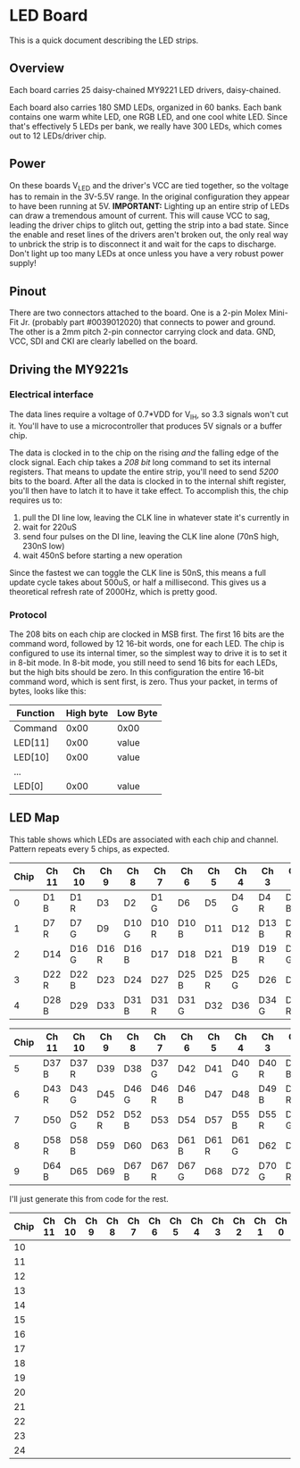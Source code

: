 # LED Board

This is a quick document describing the LED strips.

## Overview
Each board carries 25 daisy-chained MY9221 LED drivers, daisy-chained. 

Each board also carries 180 SMD LEDs, organized in 60 banks. Each bank contains one warm white LED, one RGB LED, and one cool white LED. Since that's effectively 5 LEDs per bank, 
we really have 300 LEDs, which comes out to 12 LEDs/driver chip.

## Power
On these boards V<sub>LED</sub> and the driver's VCC are tied together, so the voltage has to remain in the 3V-5.5V range. In the original configuration they appear to have been
running at 5V. 
**IMPORTANT:** Lighting up an entire strip of LEDs can draw a tremendous amount of current. This will cause VCC to sag, leading the driver chips to glitch out, getting the
strip into a bad state. Since the enable and reset lines of the drivers aren't broken out, the only real way to unbrick the strip is to disconnect it and wait for the caps
to discharge. Don't light up too many LEDs at once unless you have a very robust power supply!

## Pinout
There are two connectors attached to the board. One is a 2-pin Molex Mini-Fit Jr. (probably part #0039012020) that connects to power and ground. The other
is a 2mm pitch 2-pin connector carrying clock and data. GND, VCC, SDI and CKI are clearly labelled on the board.

## Driving the MY9221s

### Electrical interface
The data lines require a voltage of 0.7*VDD for V<sub>IH</sub>, so 3.3 signals won't cut it. You'll have to use a microcontroller that produces 5V signals or a buffer chip.

The data is clocked in to the chip on the rising *and* the falling edge of the clock signal. Each chip takes a *208 bit* long command to set its internal registers. That means
to update the entire strip, you'll need to send *5200* bits to the board. After all the data is clocked in to the internal shift register, you'll then have to latch it
to have it take effect. To accomplish this, the chip requires us to:
1. pull the DI line low, leaving the CLK line in whatever state it's currently in
2. wait for 220uS
3. send four pulses on the DI line, leaving the CLK line alone (70nS high, 230nS low)
4. wait 450nS before starting a new operation

Since the fastest we can toggle the CLK line is 50nS, this means a full update cycle takes about 500uS, or half a millisecond. This gives us a theoretical refresh rate of
2000Hz, which is pretty good.

### Protocol

The 208 bits on each chip are clocked in MSB first. The first 16 bits are the command word, followed by 12 16-bit words, one for each LED. 
The chip is configured to use its internal timer, so the simplest way to drive it is to set it in 8-bit mode. In 8-bit mode, you still need to send 16 bits 
for each LEDs, but the high bits should be zero. In this configuration the entire 16-bit command word, which is sent first, is zero. Thus your packet, in terms of bytes, 
looks like this:

| Function | High byte | Low Byte |
|----------|-----------|----------|
| Command  | 0x00      | 0x00     |
| LED[11]  | 0x00      | value    |
| LED[10]  | 0x00      | value    |
| ... |
| LED[0]  | 0x00      | value    |

## LED Map

This table shows which LEDs are associated with each chip and channel. Pattern repeats every 5 chips,
as expected.

| Chip | Ch 11 | Ch 10 | Ch 9  | Ch 8  | Ch 7  | Ch 6  | Ch 5  | Ch 4  | Ch 3  | Ch 2  | Ch 1  | Ch 0  |
|------|-------|-------|-------|-------|-------|-------|-------|-------|-------|-------|-------|-------|
| 0    | D1 B  | D1 R  | D3    | D2    | D1 G  | D6    | D5    | D4 G  | D4 R  | D4 B  | D8    | D7 B  |
| 1    | D7 R  | D7 G  | D9    | D10 G | D10 R | D10 B | D11   | D12   | D13 B | D13 R | D13 G | D15   |
| 2    | D14   | D16 G | D16 R | D16 B | D17   | D18   | D21   | D19 B | D19 R | D19 G | D20   | D22 G |
| 3    | D22 R | D22 B | D23   | D24   | D27   | D25 B | D25 R | D25 G | D26   | D30   | D28 G | D28 R |
| 4    | D28 B | D29   | D33   | D31 B | D31 R | D31 G | D32   | D36   | D34 G | D34 R | D34 B | D35   |

| Chip | Ch 11 | Ch 10 | Ch 9  | Ch 8  | Ch 7  | Ch 6  | Ch 5  | Ch 4  | Ch 3  | Ch 2  | Ch 1  | Ch 0  |
|------|-------|-------|-------|-------|-------|-------|-------|-------|-------|-------|-------|-------|
| 5    | D37 B | D37 R | D39   | D38   | D37 G | D42   | D41   | D40 G | D40 R | D40 B | D44   | D43 B |
| 6    | D43 R | D43 G | D45   | D46 G | D46 R | D46 B | D47   | D48   | D49 B | D49 R | D49 G | D51   |
| 7    | D50   | D52 G | D52 R | D52 B | D53   | D54   | D57   | D55 B | D55 R | D55 G | D56   | D58 G |
| 8    | D58 R | D58 B | D59   | D60   | D63   | D61 B | D61 R | D61 G | D62   | D66   | D64 G | D64 R |
| 9    | D64 B | D65   | D69   | D67 B | D67 R | D67 G | D68   | D72   | D70 G | D70 R | D70 B | D71   |

I'll just generate this from code for the rest.

| Chip | Ch 11 | Ch 10 | Ch 9  | Ch 8  | Ch 7  | Ch 6  | Ch 5  | Ch 4  | Ch 3  | Ch 2  | Ch 1  | Ch 0  |
|------|-------|-------|-------|-------|-------|-------|-------|-------|-------|-------|-------|-------|
| 10   |       |       |       |       |       |       |       |       |       |       |       |       |
| 11   |       |       |       |       |       |       |       |       |       |       |       |       |
| 12   |       |       |       |       |       |       |       |       |       |       |       |       |
| 13   |       |       |       |       |       |       |       |       |       |       |       |       |
| 14   |       |       |       |       |       |       |       |       |       |       |       |       |
| 15   |       |       |       |       |       |       |       |       |       |       |       |       |
| 16   |       |       |       |       |       |       |       |       |       |       |       |       |
| 17   |       |       |       |       |       |       |       |       |       |       |       |       |
| 18   |       |       |       |       |       |       |       |       |       |       |       |       |
| 19   |       |       |       |       |       |       |       |       |       |       |       |       |
| 20   |       |       |       |       |       |       |       |       |       |       |       |       |
| 21   |       |       |       |       |       |       |       |       |       |       |       |       |
| 22   |       |       |       |       |       |       |       |       |       |       |       |       |
| 23   |       |       |       |       |       |       |       |       |       |       |       |       |
| 24   |       |       |       |       |       |       |       |       |       |       |       |       |



